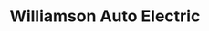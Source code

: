 ---
title: "Williamson Auto Electric"
url: /waterbury/williamson-auto-electric/
shop: Autowerkstatt
---